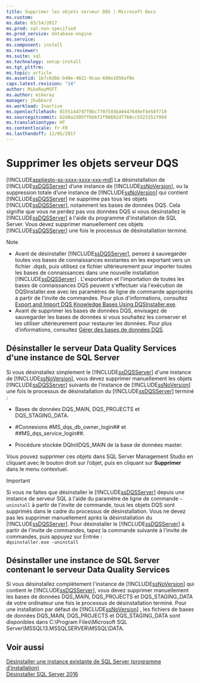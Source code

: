 ```yaml
---
title: Supprimer les objets serveur DQS | Microsoft Docs
ms.custom: 
ms.date: 03/14/2017
ms.prod: sql-non-specified
ms.prod_service: database-engine
ms.service: 
ms.component: install
ms.reviewer: 
ms.suite: sql
ms.technology: setup-install
ms.tgt_pltfrm: 
ms.topic: article
ms.assetid: 1b7c6dbb-b40e-4822-9caa-608e1056af8e
caps.latest.revision: "14"
author: MikeRayMSFT
ms.author: mikeray
manager: jhubbard
ms.workload: Inactive
ms.openlocfilehash: 81551447d7f0bc7707593ba0447649ef4e58f710
ms.sourcegitcommit: b2d8a2d95ffbb6f2f98692d7760cc5523151f99d
ms.translationtype: HT
ms.contentlocale: fr-FR
ms.lasthandoff: 12/05/2017
---
```

# <a name="remove-data-quality-server-objects"></a>Supprimer les objets serveur DQS
[!INCLUDE[appliesto-ss-xxxx-xxxx-xxx-md](../../includes/appliesto-ss-xxxx-xxxx-xxx-md.md)] La désinstallation de [!INCLUDE[ssDQSServer](../../includes/ssdqsserver-md.md)] d’une instance de [!INCLUDE[ssNoVersion](../../includes/ssnoversion-md.md)], ou la suppression totale d’une instance de [!INCLUDE[ssNoVersion](../../includes/ssnoversion-md.md)] qui contient [!INCLUDE[ssDQSServer](../../includes/ssdqsserver-md.md)] ne supprime pas tous les objets [!INCLUDE[ssDQSServer](../../includes/ssdqsserver-md.md)], notamment les bases de données DQS. Cela signifie que vous ne perdez pas vos données DQS si vous désinstallez le [!INCLUDE[ssDQSServer](../../includes/ssdqsserver-md.md)] à l'aide du programme d'installation de SQL Server. Vous devez supprimer manuellement ces objets [!INCLUDE[ssDQSServer](../../includes/ssdqsserver-md.md)] une fois le processus de désinstallation terminé.  
  
> [!NOTE]  
>  -   Avant de désinstaller [!INCLUDE[ssDQSServer](../../includes/ssdqsserver-md.md)], pensez à sauvegarder toutes vos bases de connaissances existantes en les exportant vers un fichier .dqsb, puis utilisez ce fichier ultérieurement pour importer toutes les bases de connaissances dans une nouvelle installation [!INCLUDE[ssDQSServer](../../includes/ssdqsserver-md.md)] . L'exportation et l'importation de toutes les bases de connaissances DQS peuvent s'effectuer via l'exécution de DQSInstaller.exe avec les paramètres de ligne de commande appropriés à partir de l'invite de commandes. Pour plus d'informations, consultez [Export and Import DQS Knowledge Bases Using DQSInstaller.exe](../../data-quality-services/install-windows/export-and-import-dqs-knowledge-bases-using-dqsinstaller-exe.md).  
> -   Avant de supprimer les bases de données DQS, envisagez de sauvegarder les bases de données si vous souhaitez les conserver et les utiliser ultérieurement pour restaurer les données. Pour plus d’informations, consultez [Gérer des bases de données DQS](../../data-quality-services/manage-dqs-databases.md).  
  
## <a name="uninstall-data-quality-server-from-a-sql-server-instance"></a>Désinstaller le serveur Data Quality Services d'une instance de SQL Server  
 Si vous désinstallez simplement le [!INCLUDE[ssDQSServer](../../includes/ssdqsserver-md.md)] d'une instance de [!INCLUDE[ssNoVersion](../../includes/ssnoversion-md.md)], vous devez supprimer manuellement les objets [!INCLUDE[ssDQSServer](../../includes/ssdqsserver-md.md)] suivants de l'instance de [!INCLUDE[ssNoVersion](../../includes/ssnoversion-md.md)] une fois le processus de désinstallation du [!INCLUDE[ssDQSServer](../../includes/ssdqsserver-md.md)] terminé :  
  
-   Bases de données DQS_MAIN, DQS_PROJECTS et DQS_STAGING_DATA.  
  
-   \#Connexions #MS_dqs_db_owner_login## et ##MS_dqs_service_login##.  
  
-   Procédure stockée DQInitDQS_MAIN de la base de données master.  
  
 Vous pouvez supprimer ces objets dans SQL Server Management Studio en cliquant avec le bouton droit sur l’objet, puis en cliquant sur **Supprimer** dans le menu contextuel.  
  
> [!IMPORTANT]  
>  Si vous ne faites que désinstaller le [!INCLUDE[ssDQSServer](../../includes/ssdqsserver-md.md)] depuis une instance de serveur SQL à l'aide du paramètre de ligne de commande `–uninstall` à partir de l'invite de commande, tous les objets DQS sont supprimés dans le cadre du processus de désinstallation. Vous ne devez pas les supprimer manuellement après la désinstallation du [!INCLUDE[ssDQSServer](../../includes/ssdqsserver-md.md)]. Pour désinstaller le [!INCLUDE[ssDQSServer](../../includes/ssdqsserver-md.md)] à partir de l'invite de commandes, tapez la commande suivante à l'invite de commandes, puis appuyez sur Entrée :   
> `dqsinstaller.exe -uninstall`  
  
## <a name="uninstall-sql-server-instance-containing-data-quality-server"></a>Désinstaller une instance de SQL Server contenant le serveur Data Quality Services  
 Si vous désinstallez complètement l'instance de [!INCLUDE[ssNoVersion](../../includes/ssnoversion-md.md)] qui contient le [!INCLUDE[ssDQSServer](../../includes/ssdqsserver-md.md)], vous devez supprimer manuellement les bases de données DQS_MAIN, DQS_PROJECTS et DQS_STAGING_DATA de votre ordinateur une fois le processus de désinstallation terminé. Pour une installation par défaut de [!INCLUDE[ssNoVersion](../../includes/ssnoversion-md.md)] , les fichiers de bases de données DQS_MAIN, DQS_PROJECTS et DQS_STAGING_DATA sont disponibles dans C:\Program Files\Microsoft SQL Server\MSSQL13.MSSQLSERVER\MSSQL\DATA.  
  
## <a name="see-also"></a>Voir aussi  
 [Désinstaller une instance existante de SQL Server &#40;programme d’installation&#41;](../../sql-server/install/uninstall-an-existing-instance-of-sql-server-setup.md)   
 [Désinstaller SQL Server 2016](../../sql-server/install/uninstall-sql-server.md)  
  
  
